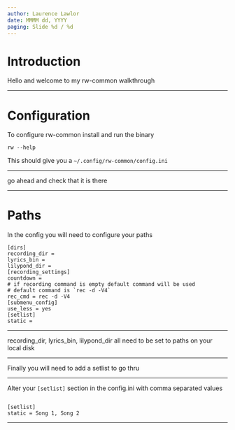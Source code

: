 ```yaml
---
author: Laurence Lawlor
date: MMMM dd, YYYY
paging: Slide %d / %d
---
```

# Introduction

Hello and welcome to my rw-common walkthrough

---

# Configuration

To configure rw-common install and run the binary

```
rw --help
```

This should give you a `~/.config/rw-common/config.ini`

---

go ahead and check that it is there

---

# Paths

In the config you will need to configure your paths

```
[dirs]
recording_dir = 
lyrics_bin = 
lilypond_dir = 
[recording_settings]
countdown = 
# if recording command is empty default command will be used
# default command is `rec -d -V4`
rec_cmd = rec -d -V4
[submenu_config]
use_less = yes
[setlist]
static = 

```

--- 

recording_dir, lyrics_bin, lilypond_dir
all need to be set to paths on your local disk

---

Finally you will need to add a setlist to go thru

---

Alter your `[setlist]` section in the config.ini with comma separated values


```

[setlist]
static = Song 1, Song 2

```




---
